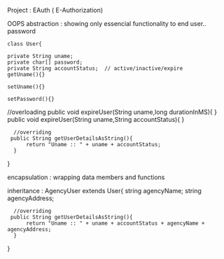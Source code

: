 Project : EAuth ( E-Authorization)

OOPS
abstraction : showing only essencial functionality to end user.. password

    class User{
    
    private String uname;
    private char[] password;
    private String accountStatus;  // active/inactive/expire
    getUname(){}
    
    setUname(){}
    
    setPassword(){}
//overloading
    public void expireUser(String uname,long durationInMS){
     }
    public void expireUser(String uname,String accountStatus){
    }

      //overriding
     public String getUserDetailsAsString(){ 
          return "Uname :: " + uname + accountStatus;
      }
      
  }

encapsulation : wrapping data members and functions

inheritance :
AgencyUser extends User{
string agencyName;
string agencyAddress;

      //overriding
     public String getUserDetailsAsString(){ 
          return "Uname :: " + uname + accountStatus + agencyName + agencyAddress;
      }

}


